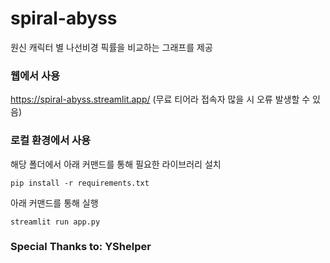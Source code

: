 # spiral-abyss

원신 캐릭터 별 나선비경 픽률을 비교하는 그래프를 제공



### 웹에서 사용
https://spiral-abyss.streamlit.app/ (무료 티어라 접속자 많을 시 오류 발생할 수 있음)



### 로컬 환경에서 사용

해당 폴더에서 아래 커맨드를 통해 필요한 라이브러리 설치

`pip install -r requirements.txt`

아래 커맨드를 통해 실행

`streamlit run app.py`



### Special Thanks to: YShelper
